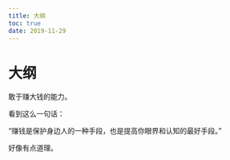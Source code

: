 ```yaml
---
title: 大纲
toc: true
date: 2019-11-29
---
```

# 大纲

敢于赚大钱的能力。

看到这么一句话：

“赚钱是保护身边人的一种手段，也是提高你眼界和认知的最好手段。”

好像有点道理。
